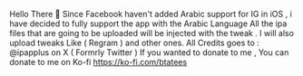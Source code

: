 Hello There 👋
Since Facebook haven't added Arabic support for IG in iOS ,
i have decided to fully support the app with the Arabic Language
All the ipa files that are going to be uploaded will be injected with the tweak . I will also upload tweaks Like ( Regram ) and other ones.
All Credits goes to : @ipapplus on X ( Formrly Twitter )
If you wanted to donate to me , You can donate to me on Ko-fi https://ko-fi.com/btatees
